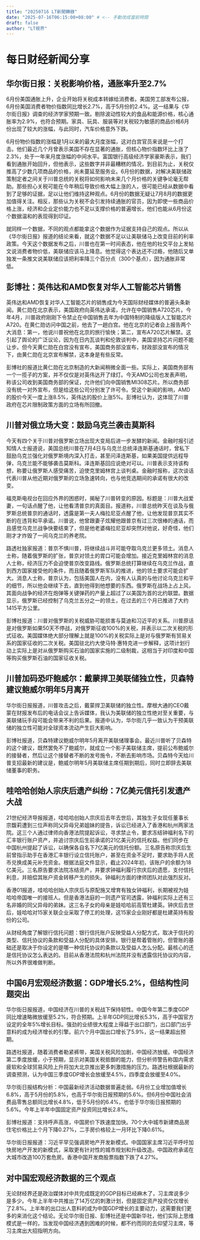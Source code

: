 ```yaml
--- 
title: "20250716 LT新聞轉錄"
date: "2025-07-16T06:15:00+08:00" # <-- 手動改成當前時間
draft: false
author: "LT視界"
---
```

# 每日财经新闻分享
<!--more-->

## 华尔街日报：关税影响价格，通胀率升至2.7%

6月份美国通胀上升，企业开始将关税成本转嫁给消费者。美国劳工部发布公报，6月份美国消费者物价指数同比增长2.7%，高于5月份的2.4%。这一结果与《华尔街日报》调查的经济学家预期一致。剔除波动性较大的食品和能源价格，核心通胀率为2.9%，也符合预期。家具、玩具、服装等对关税较为敏感的商品价格6月份出现了较大的涨幅，与此同时，汽车价格意外下跌。

6月份物价指数的涨幅是1月以来的最大月度涨幅，这对白宫官员来说是一个打击。他们最近几个月曾表示美国不存在显著的通胀，但核心物价指数环比上涨了2.3%，处于一年来月度涨幅的中间水平。富国银行高级经济学家豪斯表示，我们看到通胀开始回升，但他表示，这些数字并非最糟糕的情况，到目前为止，关税仅推高了少数几项商品的价格，尚未蔓延至服务业。6月份的数据，对解决美联储政策制定者之间关于川普总统的关税将如何影响未来几个月价格的关键争论毫无帮助。那些担心关税可能在今年稍后导致价格大幅上涨的人，很可能已经从数据中看到了足够的证据，足以让他们维持这种观点。6月份的数据无疑让7月8月的数据更加值得关注。相反，那些认为关税不会引发持续通胀的官员，因为即使一些商品价格上涨，经济和企业定价能力也不足以支撑价格的普遍增长，他们也能从6月份这个数据温和的表现得到印证。

就同样一个数据，不同的观点都能拿这个数据作为证据支持自己的观点。所以从《华尔街日报》报道的结论来看，就这个数据不足以让美联储马上改变目前的利率政策。今天这个数据发布之后，川普也在第一时间表态，他在他的社交平台上发帖文说消费者物价低，美联储应该马上降息。他觉得这个表达还不过瘾，他随后又单独发一条推文说美联储应该把利率降三个百分点（300个基点），因为通胀非常低。


## 彭博社：英伟达和AMD恢复对华人工智能芯片销售

英伟达和AMD恢复对华人工智能芯片的销售成为今天国际财经媒体的普遍头条新闻。黄仁勋在北京表示，美国政府向英伟达承诺，允许在中国销售A720芯片。今年4月，川普政府刚刚下令禁止在中国销售去年为中国特制的降级版人工智能芯片A720。在黄仁勋访问中国之前，他去了一趟白宫。他在北京的记者会上报告两个大消息：第一，他说川普祝他在北京的旅行愉快；第二，宣布A720芯片解禁。这引起了舆论的广泛议论，因为在日内瓦谈判和伦敦谈判中，美国坚持芯片问题不能让步。但今天黄仁勋在白宫没有宣布，美国商务部没宣布，财政部没宣布的情况下，由黄仁勋在北京宣布解禁，这本身是有些反常。

彭博社的报道比黄仁勋在北京制造的大新闻稍微全面一些。实际上，美国商务部有一个一揽子的方案，并不仅仅是对英伟达开了绿灯。今天AMD公司也发表声明，称该公司收到美国商务部的保证，允许他们向中国销售MI308芯片。所以商务部没有统一对外宣布，但是给这些公司分别发了许可令。受这个新闻的影响，AMD的股价今天一度上涨8.5%，英伟达的股价上涨5%。彭博社认为，这体现了川普政府在芯片限制政策方面的立场有所回撤。


## 川普对俄立场大变：鼓励乌克兰袭击莫斯科

今天有四个关于川普对俄罗斯立场出现大变局后进一步发酵的新闻。金融时报引述知情人士报道说，美国总统川普在7月4日与乌克兰总统泽连斯基通话时，曾私下鼓励乌克兰强化对俄罗斯境内深入打击，甚至问泽连斯基，如果美国提供远程导弹，乌克兰能不能够袭击莫斯科。泽连斯基回应说绝对可以。川普表示支持该构想，称要让俄罗斯人感受痛苦，迫使克里姆林宫上谈判桌。金融时报称，这次谈话代表川普从他近期对俄罗斯的立场急速转向，也与他竞选期间的承诺有很大的改变。

福克斯电视台在回应外界的困惑时，揭秘了川普转变的原因。标题是：川普大战爱妻，一句话点醒了他，让他看清普京的真面目。报道称，川普总统昨天在谈及与俄罗斯总统普京的通话时，透露是第一夫人梅拉尼亚点醒了他，让他发现普京其实不断的在违背和平承诺。川普说，他曾跟妻子炫耀他跟普京有过三次很棒的通话，而且感觉乌克兰战争快要结束了，但是他老婆梅拉尼亚却突然对他说，好奇怪，他们刚才才炸毁了一间乌克兰的养老院。


路透社独家报道：普京不惧川普，将继续战斗并可能夺取乌克兰更多领土。消息人士称，随着俄罗斯的扩张，普京对领土的胃口可能会增加。接近克里姆林宫的消息人士称，经济压力不会迫使普京改变路线。俄罗斯总统打算继续在乌克兰作战，直到西方国家接受他的条件，而且随着俄罗斯军队的推进，他的领土要求可能会扩大。消息人士称，普京认为，包括美国人在内，没有人认真的与他讨论乌克兰和平的细节，所以他会继续下去，直到他得到他想要的东西。俄罗斯在战场上占上风，其面向战争的经济在炮弹等关键弹药的产量上超过了以美国为首的北约联盟。数据显示，俄罗斯已经控制了乌克兰五分之一的领土，在过去的三个月已推进了大约1415平方公里。


彭博社报道：川普对俄罗斯的关税威胁可能损害与莫迪和习近平的关系。川普原话是对俄罗斯如果50天不停战，对俄罗斯征收100%的关税，并表示以二次关税的形式征收。美国媒体绝大部分理解上就是100%的关税实际上是对与俄罗斯有贸易关系的国家征收的二次关税。美国驻北约大使马特·惠特克进一步解释，这项计划行动上实际上是对从俄罗斯购买石油的国家实施的二级制裁，这相当于对印度和中国等购买俄罗斯石油的国家征收关税。


## 川普加码恐吓鲍威尔：戴蒙捍卫美联储独立性，贝森特建议鲍威尔明年5月离开

华尔街日报报道，川普攻击之后，戴蒙捍卫美联储的独立性。摩根大通的CEO戴蒙在财报发布后的电话会议上告诉媒体，我认为美联储的独立性绝对至关重要，与美联储玩手段可能会带来不利的后果。报道中认为，华尔街几乎一致认为干预美联储的独立性可能对全球资本流动产生巨大影响。

彭博社报道，贝森特建议鲍威尔明年5月离开美联储理事会。最近川普听了贝森特的这个建议，既然罢免不了鲍威尔，就成立一个影子美联储主席，提前公布鲍威尔的接替者，然后让这个接替者不断的发号施令，不断去影响市场。贝森特今天给川普支招最新的建议是，鲍威尔明年5月美联储主席任期到期后，同时立即辞去美联储董事的职务。


## 哇哈哈创始人宗庆后遗产纠纷：7亿美元信托引发遗产大战

21世纪经济导报报道，哇哈哈创始人宗庆后去年去世后，其独生子女现任董事长宗馥莉遭到三位声称同父异母兄弟姐妹的提告，诉讼已经进入了香港和杭州两家法院。这三个人通过律师向香港法院提起诉讼，寻求禁止令，要求冻结钟福利名下的汇丰银行账户资产，并追讨宗庆后生前承诺的21亿美元的信托权益。他们同步在中国杭州提起了诉讼，以确保各自名下7亿美元的信托份额。三名原告称宗庆后生前曾指示助手在香港汇丰银行设立信托账户，甚至在资金不足时，要求助手将人民币兑换成美元补充资金。根据法庭文件显示，截止2024年初，该账户的余额为18亿美元。三名原告要求法院冻结资产，并要求钟福利履行宗庆后的遗愿，支付信托利息，并赔偿其账户资金转移产生的损失。钟福利方面的律师团队对此强烈反对。


香港01报道，哇哈哈创始人宗庆后与原配施又增育有独女钟福利，长期被视为娃哈哈帝国唯一的接班人。但是香港法庭的一则遗产官司透露，钟福利实际上还有三名非婚的同父异母的弟妹。这三名子女的母亲是娃哈哈前高管杜建英。钟庆后去世后，娃哈哈对15家关联企业采取了停工的处理，这15家企业刚好都是杜建英持有股份的公司。


从财经角度了解银行信托问题：银行信托账户反映受益人分配方式，取决于信托的类型、信托协议的条款和受益人分配的具体安排。银行是帮着管账的，但管账的基础还是取决于你设定的是哪一种信托协议的条款以及受益人怎么分配。最核心的还是信托协议怎么表达的。目前从香港法院和杭州法院并没有透露信托协议的内容，所以外界很难做判断。


## 中国6月宏观经济数据：GDP增长5.2%，但结构性问题突出

华尔街日报报道，中国经济在川普的关税战下保持韧性。中国今年第二季度GDP同比增速略微放缓至5.2%，符合预期。上半年GDP同比增长5.3%，高于中国官方设定的全年5%增长目标。强劲的业绩很大程度上得益于出口部门，出口部门出乎意料的成为经济增长的引擎。前六个月中国出口增长了5.9%，这一结果超出预期。

路透社报道，随着消费者勒紧裤带，美国关税风险加剧，中国经济放缓。中国经济第二季度放缓，小于预期，显示对美国关税抵御的能力，但分析师警告称国内需求疲软和全球贸易风险上升将加大北京推出更多刺激措施的压力。路透社根据最新的调查预测，认为中国三季度GDP增长会放缓至4.5%，四季度会放缓至4.0%。


华尔街日报结构分析：中国最新经济活动数据普遍走弱。6月份工业增加值增长6.8%，高于5月份的5.8%，也高于华尔街日报预期的5.6%。但6月份中国社会消费品零售总额同比增长4.8%，低于5月份的6.4%，也低于华尔街日报预期的5.6%。今年上半年中国固定资产投资同比增长2.8%。


彭博社报道：支持呼声高涨，中国房价下跌速度加快。70个大中城市新建商品房住宅价格比上个月下降0.27%，二手房价格较上一月环比下降0.61%。


华尔街日报报道：习近平罕见强调房地产开发新模式。中国国家主席习近平呼吁加快房地产开发的新模式，采取更有针对性的城市规划和升级改造。中国政府承诺在大城市改造100万套危房。香港中国开发商股票指数下跌了4.27%。


##  对中国宏观经济数据的三个观点

无论财经界还是政治媒体对中共完成既定的GDP目标已经麻木了，习主席说多少是多少。今年上半年中共推出了14万亿的刺激计划，但是固定资产投资仅仅增长了2.8%。上半年的出口出人意料的成为中国GDP增长的主要动力，这需要我们更多的来消化这个结论。无论华尔街日报、彭博社还是中国新华社，他们实际上思维模式是一样的，当发现中国经济遇到困难的时候，都不约而同的去仰望习主席，等习主席出大招指明方向。
